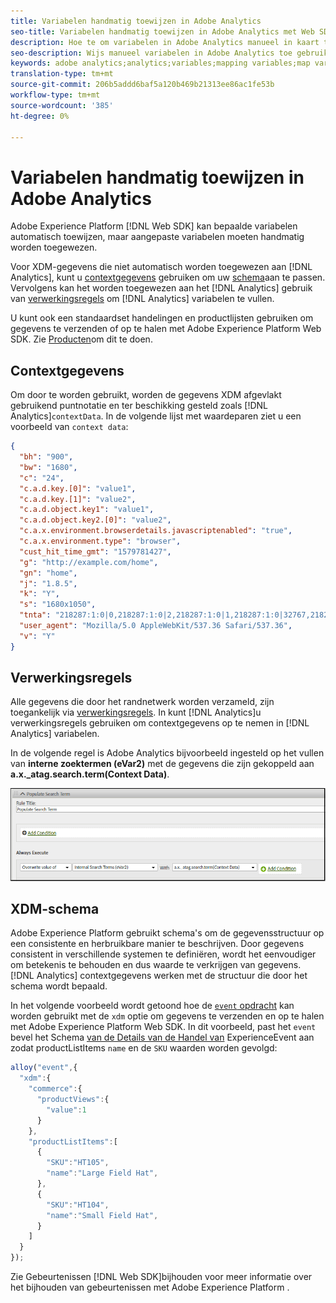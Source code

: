 ```yaml
---
title: Variabelen handmatig toewijzen in Adobe Analytics
seo-title: Variabelen handmatig toewijzen in Adobe Analytics met Web SDK
description: Hoe te om variabelen in Adobe Analytics manueel in kaart te brengen gebruikend verwerkingsregels
seo-description: Wijs manueel variabelen in Adobe Analytics toe gebruikend verwerkingsregels met Web SDK
keywords: adobe analytics;analytics;variables;mapping variables;map variables;contextData;context Data;Processing rules;rules;xdm;schema;
translation-type: tm+mt
source-git-commit: 206b5addd6baf5a120b469b21313ee86ac1fe53b
workflow-type: tm+mt
source-wordcount: '385'
ht-degree: 0%

---
```



# Variabelen handmatig toewijzen in Adobe Analytics

Adobe Experience Platform [!DNL Web SDK] kan bepaalde variabelen automatisch toewijzen, maar aangepaste variabelen moeten handmatig worden toegewezen.

Voor XDM-gegevens die niet automatisch worden toegewezen aan [!DNL Analytics], kunt u [contextgegevens](https://docs.adobe.com/content/help/en/analytics/implementation/vars/page-vars/contextdata.html) gebruiken om uw [schema](https://docs.adobe.com/content/help/en/experience-platform/xdm/schema/composition.html)aan te passen. Vervolgens kan het worden toegewezen aan het [!DNL Analytics] gebruik van [verwerkingsregels](https://docs.adobe.com/content/help/en/analytics/admin/admin-tools/processing-rules/processing-rules-configuration/t-processing-rules.html) om [!DNL Analytics] variabelen te vullen.

U kunt ook een standaardset handelingen en productlijsten gebruiken om gegevens te verzenden of op te halen met Adobe Experience Platform Web SDK. Zie [Producten](https://docs.adobe.com/content/help/en/experience-platform/edge/implement/commerce.html)om dit te doen.

## Contextgegevens

Om door te worden gebruikt, worden de gegevens XDM afgevlakt gebruikend puntnotatie en ter beschikking gesteld zoals [!DNL Analytics]`contextData`. In de volgende lijst met waardeparen ziet u een voorbeeld van `context data`:

```json
{
  "bh": "900",
  "bw": "1680",
  "c": "24",
  "c.a.d.key.[0]": "value1",
  "c.a.d.key.[1]": "value2",
  "c.a.d.object.key1": "value1",
  "c.a.d.object.key2.[0]": "value2",
  "c.a.x.environment.browserdetails.javascriptenabled": "true",
  "c.a.x.environment.type": "browser",
  "cust_hit_time_gmt": "1579781427",
  "g": "http://example.com/home",
  "gn": "home",
  "j": "1.8.5",
  "k": "Y",
  "s": "1680x1050",
  "tnta": "218287:1:0|0,218287:1:0|2,218287:1:0|1,218287:1:0|32767,218287:1:0|1,218287:1:0|0,218287:1:0|1,218287:1:0|0,218287:1:0|1",
  "user_agent": "Mozilla/5.0 AppleWebKit/537.36 Safari/537.36",
  "v": "Y"
}
```

## Verwerkingsregels

Alle gegevens die door het randnetwerk worden verzameld, zijn toegankelijk via [verwerkingsregels](https://docs.adobe.com/content/help/en/analytics/admin/admin-tools/processing-rules/processing-rules-configuration/t-processing-rules.html). In kunt [!DNL Analytics]u verwerkingsregels gebruiken om contextgegevens op te nemen in [!DNL Analytics] variabelen.

In de volgende regel is Adobe Analytics bijvoorbeeld ingesteld op het vullen van **interne zoektermen (eVar2)** met de gegevens die zijn gekoppeld aan **a.x._atag.search.term(Context Data)**.

![](assets/examplerule.png)


## XDM-schema

Adobe Experience Platform gebruikt schema&#39;s om de gegevensstructuur op een consistente en herbruikbare manier te beschrijven. Door gegevens consistent in verschillende systemen te definiëren, wordt het eenvoudiger om betekenis te behouden en dus waarde te verkrijgen van gegevens. [!DNL Analytics] contextgegevens werken met de structuur die door het schema wordt bepaald.

In het volgende voorbeeld wordt getoond hoe de [`event` opdracht](https://docs.adobe.com/content/help/en/experience-platform/edge/fundamentals/tracking-events.html) kan worden gebruikt met de `xdm` optie om gegevens te verzenden en op te halen met Adobe Experience Platform Web SDK. In dit voorbeeld, past het `event` bevel het Schema [van de Details van de Handel van](https://github.com/adobe/xdm/blob/1c22180490558e3c13352fe3e0540cb7e93c69ca/docs/reference/context/experienceevent-commerce.schema.md) ExperienceEvent aan zodat productListItems `name` en de `SKU` waarden worden gevolgd:


```javascript
alloy("event",{
  "xdm":{
    "commerce":{
      "productViews":{
        "value":1
      }
    },
    "productListItems":[
      {
        "SKU":"HT105",
        "name":"Large Field Hat",
      },
      {
        "SKU":"HT104",
        "name":"Small Field Hat",
      }
    ]
  }
});
```

Zie Gebeurtenissen [!DNL Web SDK]bijhouden voor meer informatie over het bijhouden van gebeurtenissen met Adobe Experience Platform [](https://docs.adobe.com/content/help/en/experience-platform/edge/fundamentals/tracking-events.html).
